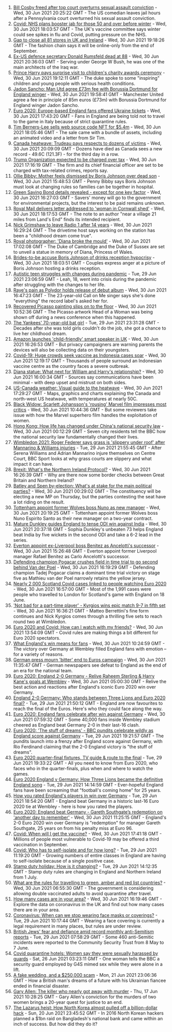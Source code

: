 1. [Bill Cosby freed after top court overturns sexual assault conviction](https://www.bbc.co.uk/news/world-us-canada-57671012) - Wed, 30 Jun 2021 20:25:22 GMT - The US comedian leaves jail hours after a Pennsylvania court overturned his sexual assault conviction.
2. [Covid: NHS plans booster jab for those 50 and over before winter](https://www.bbc.co.uk/news/health-57667987) - Wed, 30 Jun 2021 18:03:57 GMT - The UK's vaccine committee says winter could see spikes in flu and Covid, putting pressure on the NHS.
3. [Gap to close all 81 stores in UK and Ireland](https://www.bbc.co.uk/news/business-57670737) - Wed, 30 Jun 2021 19:18:26 GMT - The fashion chain says it will be online-only from the end of September.
4. [Ex-US defence secretary Donald Rumsfeld dead at 88](https://www.bbc.co.uk/news/world-us-canada-57674117) - Wed, 30 Jun 2021 20:36:03 GMT - Serving under George W Bush, he was one of the main architects of the Iraq war.
5. [Prince Harry pays surprise visit to children's charity awards ceremony](https://www.bbc.co.uk/news/uk-57672359) - Wed, 30 Jun 2021 19:12:11 GMT - The duke spoke to some "inspiring" children and young people with serious health conditions.
6. [Jadon Sancho: Man Utd agree £73m fee with Borussia Dortmund for England winger](https://www.bbc.co.uk/sport/football/57673463) - Wed, 30 Jun 2021 19:58:41 GMT - Manchester United agree a fee in principle of 85m euros (£73m) with Borussia Dortmund for England winger Jadon Sancho.
7. [Euro 2020: Europe-based England fans offered Ukraine tickets](https://www.bbc.co.uk/news/uk-57670139) - Wed, 30 Jun 2021 17:43:20 GMT - Fans in England are being told not to travel to the game in Italy because of strict quarantine rules.
8. [Tim Berners-Lee sells web source code NFT for $5.4m](https://www.bbc.co.uk/news/technology-57666335) - Wed, 30 Jun 2021 18:05:46 GMT - The sale came with a bundle of assets, including an animated video and a letter from Sir Tim.
9. [Canada heatwave: Trudeau pays respects to dozens of victims](https://www.bbc.co.uk/news/world-us-canada-57668738) - Wed, 30 Jun 2021 20:09:09 GMT - Dozens have died as Canada sees a new record - 49.6C (121.3F) - for the third day in a row.
10. [Trump Organization expected to be charged over tax](https://www.bbc.co.uk/news/business-57669976) - Wed, 30 Jun 2021 17:16:19 GMT - The firm and its chief financial officer are set to be charged with tax-related crimes, reports say.
11. [Ollie Bibby: Mother feels dismissed by Boris Johnson over dead son](https://www.bbc.co.uk/news/uk-england-essex-57666701) - Wed, 30 Jun 2021 15:48:53 GMT - Penny Bibby says Boris Johnson must look at changing rules so families can be together in hospital.
12. [Green Saving Bond details revealed - except for one key factor](https://www.bbc.co.uk/news/business-57670057) - Wed, 30 Jun 2021 16:27:03 GMT - Savers' money will go to the government for environmental projects, but the interest to be paid remains unknown.
13. [Royal Mail delivers letter addressed to 'woman in Cornwall shed'](https://www.bbc.co.uk/news/uk-england-cornwall-57670098) - Wed, 30 Jun 2021 18:17:53 GMT - The note to an author "near a village 21 miles from Land's End" finds its intended recipient.
14. [Nick Grimshaw to leave Radio 1 after 14 years](https://www.bbc.co.uk/news/newsbeat-57670955) - Wed, 30 Jun 2021 16:29:24 GMT - The drivetime host says working on the station has been a "childhood dream come true".
15. [Royal photographer: 'Diana broke the mould'](https://www.bbc.co.uk/news/uk-57668926) - Wed, 30 Jun 2021 17:02:08 GMT - The Duke of Cambridge and the Duke of Sussex are set to unveil a statue in memory of Diana, Princess of Wales.
16. [Brides-to-be accuse Boris Johnson of drinks reception hypocrisy](https://www.bbc.co.uk/news/uk-politics-57669369) - Wed, 30 Jun 2021 18:03:51 GMT - Couples express anger at a picture of Boris Johnson hosting a drinks reception.
17. [Autistic teen struggles with changes during pandemic](https://www.bbc.co.uk/news/uk-57519394) - Tue, 29 Jun 2021 23:06:59 GMT - Leah, 18, went into crisis during the pandemic after struggling with the changes to her life.
18. [Raye's pain as Polydor holds release of debut album](https://www.bbc.co.uk/news/newsbeat-57663925) - Wed, 30 Jun 2021 16:47:23 GMT - The 23-year-old Call on Me singer says she's done "everything" the record label's asked her for.
19. [Recovered Picasso painting slips on to the floor](https://www.bbc.co.uk/news/world-europe-57665536) - Wed, 30 Jun 2021 10:52:36 GMT - The Picasso artwork Head of a Woman was being shown off during a news conference when this happened.
20. [The Yankees' 70-year-old bat girl](https://www.bbc.co.uk/news/world-us-canada-57660503) - Tue, 29 Jun 2021 23:31:28 GMT - Decades after she was told girls couldn't do the job, she got a chance to live her childhood dream.
21. [Amazon launches 'child-friendly' smart speaker in UK](https://www.bbc.co.uk/news/technology-57665133) - Wed, 30 Jun 2021 16:26:53 GMT - But privacy campaigners are warning parents the devices will also be collecting data on their youngsters.
22. [Covid-19: Huge crowds seek vaccine as Indonesia cases soar](https://www.bbc.co.uk/news/world-asia-57665092) - Wed, 30 Jun 2021 12:19:17 GMT - Thousands of people surround an Indonesian vaccine centre as the country faces a severe outbreak.
23. [Diana statue: What next for William and Harry's relationship?](https://www.bbc.co.uk/news/uk-57669199) - Wed, 30 Jun 2021 16:00:34 GMT - Sources say communications have been minimal - with deep upset and mistrust on both sides.
24. [US-Canada weather: Visual guide to the heatwave](https://www.bbc.co.uk/news/world-us-canada-57665715) - Wed, 30 Jun 2021 17:29:27 GMT - Maps, graphics and charts explaining the Canada and north-west US heatwave, with temperatures at nearly 50C.
25. [Black Widow: Scarlett Johansson's 'rousing' Marvel film impresses most critics](https://www.bbc.co.uk/news/entertainment-arts-57663436) - Wed, 30 Jun 2021 10:44:36 GMT - But some reviewers take issue with how the Marvel superhero film handles the exploitation of women.
26. [Hong Kong: How life has changed under China's national security law](https://www.bbc.co.uk/news/world-asia-china-57649442) - Wed, 30 Jun 2021 00:12:29 GMT - Seven city residents tell the BBC how the national security law fundamentally changed their lives.
27. [Wimbledon 2021: Roger Federer says grass is 'slippery under roof' after Mannarino & Williams injuries](https://www.bbc.co.uk/sport/tennis/57658435) - Tue, 29 Jun 2021 21:55:45 GMT - After Serena Williams and Adrian Mannarino injure themselves on Centre Court, BBC Sport looks at why grass courts are slippery and what impact it can have.
28. [Brexit: What's the Northern Ireland Protocol?](https://www.bbc.co.uk/news/explainers-53724381) - Wed, 30 Jun 2021 16:26:39 GMT - Why are there now some border checks between Great Britain and Northern Ireland?
29. [Batley and Spen by-election: What's at stake for the main political parties?](https://www.bbc.co.uk/news/uk-politics-57639970) - Wed, 30 Jun 2021 00:29:02 GMT - The constituency will be electing a new MP on Thursday, but the parties contesting the seat have a lot riding on the result.
30. [Tottenham appoint former Wolves boss Nuno as new manager](https://www.bbc.co.uk/sport/football/57669973) - Wed, 30 Jun 2021 20:19:25 GMT - Tottenham appoint former Wolves boss Nuno Espirito Santo as their new manager on a two-year contract.
31. [Mature Dunkley guides England to tense ODI win against India](https://www.bbc.co.uk/sport/cricket/57672858) - Wed, 30 Jun 2021 20:37:18 GMT - Sophia Dunkley's unbeaten 73 helps England beat India by five wickets in the second ODI and take a 6-2 lead in the series.
32. [Everton appoint ex-Liverpool boss Benitez as Ancelotti's successor](https://www.bbc.co.uk/sport/football/57660542) - Wed, 30 Jun 2021 15:26:48 GMT - Everton appoint former Liverpool manager Rafael Benitez as Carlo Ancelotti's successor.
33. [Defending champion Pogacar crushes field in time trial to go second behind Van der Poel](https://www.bbc.co.uk/sport/cycling/57671105) - Wed, 30 Jun 2021 16:19:29 GMT - Defending champion Tadej Pogacar claims a dominant time trial victory on stage five as Mathieu van der Poel narrowly retains the yellow jersey.
34. [Nearly 2,000 Scotland Covid cases linked to people watching Euro 2020](https://www.bbc.co.uk/news/uk-scotland-57667163) - Wed, 30 Jun 2021 16:57:00 GMT - Most of the 1,991 cases were people who travelled to London for Scotland's game with England on 18 June.
35. ['Not bad for a part-time player' - Kyrgios wins epic match 9-7 in fifth set](https://www.bbc.co.uk/sport/tennis/57669026) - Wed, 30 Jun 2021 16:36:21 GMT - Matteo Berrettini's fine form continues and Nick Kyrgios comes through a thrilling five sets to reach round two at Wimbledon.
36. [Euro 2020 and Covid: How can I watch with my friends?](https://www.bbc.co.uk/news/uk-57386719) - Wed, 30 Jun 2021 13:54:09 GMT - Covid rules are making things a bit different for Euro 2020 spectators.
37. [What England's win means for fans](https://www.bbc.co.uk/news/uk-england-57665535) - Wed, 30 Jun 2021 10:24:59 GMT - The victory over Germany at Wembley filled England fans with emotion – for a variety of reasons.
38. [German press mourn 'bitter' end to Euros campaign](https://www.bbc.co.uk/news/world-europe-57666389) - Wed, 30 Jun 2021 11:35:47 GMT - German newspapers see defeat to England as the end of an era for the national team.
39. [Euro 2020: England 2-0 Germany - Relive Raheem Sterling & Harry Kane's goals at Wembley](https://www.bbc.co.uk/sport/av/football/57660524) - Wed, 30 Jun 2021 05:00:30 GMT - Relive the best action and reactions after England's iconic Euro 2020 win over Germany.
40. [England 2-0 Germany: Who stands between Three Lions and Euro 2020 final?](https://www.bbc.co.uk/sport/football/57638163) - Tue, 29 Jun 2021 21:50:12 GMT - England are now favourites to reach the final of the Euros. Here's who they could face along the way.
41. [Euro 2020: England fans celebrate after win against Germany](https://www.bbc.co.uk/news/uk-57657990) - Wed, 30 Jun 2021 07:59:32 GMT - Some 40,000 fans inside Wembley stadium cheered as England beat Germany 2-0 in their last-16 clash.
42. [Euro 2020: 'The stuff of dreams' - BBC pundits celebrate wildly as England score against Germany](https://www.bbc.co.uk/sport/av/football/57659702) - Tue, 29 Jun 2021 19:21:57 GMT - The pundits launch into a frenzy after England score against Germany, with Rio Ferdinand claiming that the 2-0 England victory is "the stuff of dreams".
43. [Euro 2020 quarter-final fixtures, TV guide & route to the final](https://www.bbc.co.uk/sport/football/57516261) - Tue, 29 Jun 2021 19:33:22 GMT - All you need to know from Euro 2020, who faces who in the quarter-finals, plus when and where to watch the games.
44. [Euro 2020 England v Germany: How Three Lions became the definitive England song](https://www.bbc.co.uk/news/newsbeat-44711564) - Tue, 29 Jun 2021 14:14:59 GMT - Ever-hopeful England fans have been screaming that "football's coming home" for 25 years.
45. [How you rated England's players in win over Germany](https://www.bbc.co.uk/sport/football/51198971) - Tue, 29 Jun 2021 18:54:20 GMT - England beat Germany in a historic last-16 Euro 2020 tie at Wembley - here is how you rated the players.
46. [Euro 2020: England beat Germany - Gareth Southgate’s redemption on 'another day to remember'](https://www.bbc.co.uk/sport/football/57658629) - Wed, 30 Jun 2021 11:25:15 GMT - England's 2-0 Euro 2020 win over Germany is "redemption" for manager Gareth Southgate, 25 years on from his penalty miss at Euro 96.
47. [Covid: When will I get the vaccine?](https://www.bbc.co.uk/news/health-55045639) - Wed, 30 Jun 2021 17:41:18 GMT - Millions of people most vulnerable to Covid-19 may be offered a third vaccination in September.
48. [Covid: Who has to self-isolate and for how long?](https://www.bbc.co.uk/news/explainers-54239922) - Tue, 29 Jun 2021 11:19:20 GMT - Growing numbers of entire classes in England are having to self-isolate because of a single positive case.
49. [Stamp duty holiday: How is it changing?](https://www.bbc.co.uk/news/business-53319433) - Tue, 29 Jun 2021 14:12:35 GMT - Stamp duty rules are changing in England and Northern Ireland from 1 July.
50. [What are the rules for travelling to green, amber and red list countries?](https://www.bbc.co.uk/news/explainers-52544307) - Wed, 30 Jun 2021 06:55:30 GMT - The government is considering allowing double vaccinated adults to avoid quarantine after travel.
51. [How many cases are in your area?](https://www.bbc.co.uk/news/uk-51768274) - Wed, 30 Jun 2021 16:19:46 GMT - Explore the data on coronavirus in the UK and find out how many cases there are in your area.
52. [Coronavirus: When can we stop wearing face masks or coverings?](https://www.bbc.co.uk/news/health-51205344) - Tue, 29 Jun 2021 10:17:44 GMT - Wearing a face covering is currently a legal requirement in many places, but rules are under review.
53. [British Jews' fear and defiance amid record monthly anti-Semitism reports](https://www.bbc.co.uk/news/uk-57339266) - Tue, 29 Jun 2021 07:58:29 GMT - Some 460 anti-Semitic incidents were reported to the Community Security Trust from 8 May to 7 June.
54. [Covid quarantine hotels: Women say they were sexually harassed by guards](https://www.bbc.co.uk/news/stories-57609164) - Sat, 26 Jun 2021 03:23:11 GMT - One woman tells the BBC a security guard employed by G4S mimed sex while they were alone in a lift.
55. [A fake wedding, and a $250,000 scam](https://www.bbc.co.uk/news/world-europe-57358241) - Mon, 21 Jun 2021 23:06:36 GMT - How a British man's dreams of a future with his Ukrainian fiancee ended in financial disaster.
56. [Gary Allen: The killer who nearly got away with murder](https://www.bbc.co.uk/news/uk-england-57331321) - Thu, 17 Jun 2021 10:28:25 GMT - Gary Allen's conviction for the murders of two women brings a 20-year quest for justice to an end.
57. [The Lazarus heist: How North Korea almost pulled off a billion-dollar hack](https://www.bbc.co.uk/news/stories-57520169) - Sun, 20 Jun 2021 23:45:52 GMT - In 2016 North Korean hackers planned a $1bn raid on Bangladesh's national bank and came within an inch of success. But how did they do it?

